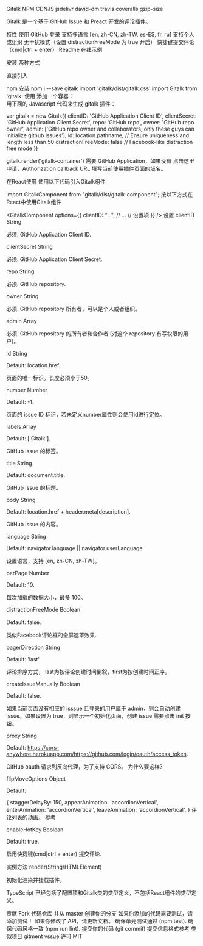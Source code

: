 Gitalk
NPM CDNJS jsdelivr david-dm travis coveralls gzip-size

Gitalk 是一个基于 GitHub Issue 和 Preact 开发的评论插件。

特性
使用 GitHub 登录
支持多语言 [en, zh-CN, zh-TW, es-ES, fr, ru]
支持个人或组织
无干扰模式（设置 distractionFreeMode 为 true 开启）
快捷键提交评论 （cmd|ctrl + enter）
Readme 在线示例

安装
两种方式

直接引入
  <link rel="stylesheet" href="https://cdn.jsdelivr.net/npm/gitalk@1/dist/gitalk.css">
  <script src="https://cdn.jsdelivr.net/npm/gitalk@1/dist/gitalk.min.js"></script>

  <!-- or -->

  <link rel="stylesheet" href="https://unpkg.com/gitalk/dist/gitalk.css">
  <script src="https://unpkg.com/gitalk/dist/gitalk.min.js"></script>
npm 安装
npm i --save gitalk
import 'gitalk/dist/gitalk.css'
import Gitalk from 'gitalk'
使用
添加一个容器：

<div id="gitalk-container"></div>
用下面的 Javascript 代码来生成 gitalk 插件：

var gitalk = new Gitalk({
  clientID: 'GitHub Application Client ID',
  clientSecret: 'GitHub Application Client Secret',
  repo: 'GitHub repo',
  owner: 'GitHub repo owner',
  admin: ['GitHub repo owner and collaborators, only these guys can initialize github issues'],
  id: location.pathname,      // Ensure uniqueness and length less than 50
  distractionFreeMode: false  // Facebook-like distraction free mode
})

gitalk.render('gitalk-container')
需要 GitHub Application，如果没有 点击这里申请，Authorization callback URL 填写当前使用插件页面的域名。

在React使用
使用以下代码引入Gitalk组件

import GitalkComponent from "gitalk/dist/gitalk-component";
按以下方式在React中使用Gitalk组件

<GitalkComponent options={{
  clientID: "...",
  // ...
  // 设置项
}} />
设置
clientID String

必须. GitHub Application Client ID.

clientSecret String

必须. GitHub Application Client Secret.

repo String

必须. GitHub repository.

owner String

必须. GitHub repository 所有者，可以是个人或者组织。

admin Array

必须. GitHub repository 的所有者和合作者 (对这个 repository 有写权限的用户)。

id String

Default: location.href.

页面的唯一标识。长度必须小于50。

number Number

Default: -1.

页面的 issue ID 标识，若未定义number属性则会使用id进行定位。

labels Array

Default: ['Gitalk'].

GitHub issue 的标签。

title String

Default: document.title.

GitHub issue 的标题。

body String

Default: location.href + header.meta[description].

GitHub issue 的内容。

language String

Default: navigator.language || navigator.userLanguage.

设置语言，支持 [en, zh-CN, zh-TW]。

perPage Number

Default: 10.

每次加载的数据大小，最多 100。

distractionFreeMode Boolean

Default: false。

类似Facebook评论框的全屏遮罩效果.

pagerDirection String

Default: 'last'

评论排序方式， last为按评论创建时间倒叙，first为按创建时间正序。

createIssueManually Boolean

Default: false.

如果当前页面没有相应的 isssue 且登录的用户属于 admin，则会自动创建 issue。如果设置为 true，则显示一个初始化页面，创建 issue 需要点击 init 按钮。

proxy String

Default: https://cors-anywhere.herokuapp.com/https://github.com/login/oauth/access_token.

GitHub oauth 请求到反向代理，为了支持 CORS。 为什么要这样?

flipMoveOptions Object

Default:

  {
    staggerDelayBy: 150,
    appearAnimation: 'accordionVertical',
    enterAnimation: 'accordionVertical',
    leaveAnimation: 'accordionVertical',
  }
评论列表的动画。 参考

enableHotKey Boolean

Default: true.

启用快捷键(cmd|ctrl + enter) 提交评论.

实例方法
render(String/HTMLElement)

初始化渲染并挂载插件。

TypeScript
已经包括了配置项和Gitalk类的类型定义，不包括React组件的类型定义。

贡献
Fork 代码仓库 并从 master 创建你的分支
如果你添加的代码需要测试，请添加测试！
如果你修改了 API，请更新文档。
确保单元测试通过 (npm test).
确保代码风格一致 (npm run lint).
提交你的代码 (git commit) 提交信息格式参考
类似项目
gitment
vssue
许可
MIT
